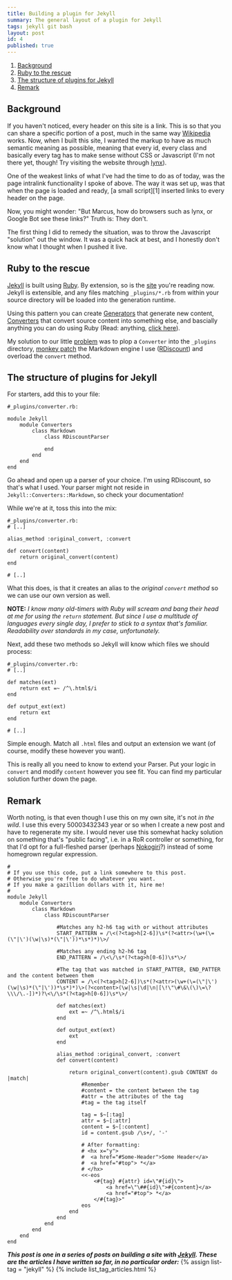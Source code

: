 ```yaml
---
title: Building a plugin for Jekyll
summary: The general layout of a plugin for Jekyll
tags: jekyll git bash
layout: post
id: 4
published: true
---
```


1. [Background](#Background)
2. [Ruby to the rescue](#Ruby-to-the-rescue)
3. [The structure of plugins for Jekyll](#The-structure-of-plugins-for-Jekyll)
4. [Remark](#Remark)

## Background

If you haven't noticed, every header on this site is a link. This is so that you can share a specific portion of a post, much in the same way [Wikipedia][0] works. 
Now, when I built this site, I wanted the markup to have as much semantic meaning as possible, meaning that every id, every class and basically every tag has to make sense without CSS or Javascript (I'm not there yet, though! Try visiting the website through [lynx](http://lynx.browser.org/)).

One of the weakest links of what I've had the time to do as of today, was the page intralink functionality I spoke of above. The way it was set up, was that when the page is loaded and ready, [a small script][1] inserted links to every header on the page.

Now, you might wonder: "But Marcus, how do browsers such as lynx, or Google Bot see these links?"
Truth is: They don't.

The first thing I did to remedy the situation, was to throw the Javascript "solution" out the window. It was a quick hack at best, and I honestly don't know what I thought when I pushed it live.

## Ruby to the rescue
[Jekyll](http://jekyllrb.com) is built using [Ruby](https://www.ruby-lang.org/). By extension, so is the [site](/) you're reading now.
Jekyll is extensible, and any files matching `_plugins/*.rb` from within your source directory will be loaded into the generation runtime.

Using this pattern you can create [Generators](http://jekyllrb.com/docs/plugins/#generators) that generate new content, [Converters](http://jekyllrb.com/docs/plugins/#converters) that convert source content into something else, and bascially anything you can do using Ruby (Read: anything, [click here](http://en.wikipedia.org/wiki/Turing_Complete)).

My solution to our little [problem](http://defav.lt/4/#Background) was to plop a `Converter` into the `_plugins` directory, [monkey patch](http://en.wikipedia.org/wiki/Monkey_patch) the Markdown engine I use ([RDiscount](https://github.com/davidfstr/rdiscount)) and overload the `convert` method.

## The structure of plugins for Jekyll

For starters, add this to your file:

    #_plugins/converter.rb:

    module Jekyll
        module Converters
            class Markdown
                class RDiscountParser

                end
            end
        end
    end

Go ahead and open up a parser of your choice. I'm using RDiscount, so that's what I used. Your parser might not reside in `Jekyll::Converters::Markdown`, so check your documentation!

While we're at it, toss this into the mix:

    #_plugins/converter.rb:
    # [..]

    alias_method :original_convert, :convert

    def convert(content)
        return original_convert(content)
    end

    # [..]

What this does, is that it creates an alias to the *original `convert` method* so we can use our own version as well.

**NOTE:** *I know many old-timers with Ruby will scream and bang their head at me for using the `return` statement. But since I use a multitude of languages every single day, I prefer to stick to a syntax that's *familiar*. Readability over standards in my case, unfortunately.*

Next, add these two methods so Jekyll will know which files we should process:

    #_plugins/converter.rb:
    # [..]

    def matches(ext)
        return ext =~ /^\.html$/i
    end

    def output_ext(ext)
        return ext
    end

    # [..]

Simple enough. Match all `.html` files and output an extension we want (of course, modify these however you want).

This is really all you need to know to extend your Parser. Put your logic in `convert` and modify `content` however you see fit. You can find my particular solution further down the page.

## Remark

Worth noting, is that even though I use this on my own site, it's not *in the wild*. I use this every 50003432343 year or so when I create a new post and have to regenerate my site. I would never use this somewhat hacky solution on something that's "public facing", i.e. in a RoR controller or something, for that I'd opt for a full-fleshed parser (perhaps [Nokogiri](http://nokogiri.org/)?) instead of some homegrown regular expression.


    #
    # If you use this code, put a link somewhere to this post. 
    # Otherwise you're free to do whatever you want.
    # If you make a gazillion dollars with it, hire me!
    #
    module Jekyll
        module Converters
            class Markdown
                class RDiscountParser

                    #Matches any h2-h6 tag with or without attributes
                    START_PATTERN = /\<(?<tag>h[2-6])\s*(?<attr>(\w+(\=(\"|\')(\w|\s)*(\"|\'))*\s*)*)\>/

                    #Matches any ending h2-h6 tag
                    END_PATTERN = /\<\/\s*(?<tag>h[0-6])\s*\>/

                    #The tag that was matched in START_PATTER, END_PATTER and the content between them
                    CONTENT = /\<(?<tag>h[2-6])\s*(?<attr>(\w+(\=(\"|\')(\w|\s)*(\"|\'))*\s*)*)\>(?<content>(\w|\s|\d|\n|[\!\"\#\&\(\)\=\?\\\/\.-])*)?\<\/\s*(?<tag>h[0-6])\s*\>/

                    def matches(ext)
                        ext =~ /^\.html$/i
                    end

                    def output_ext(ext)
                        ext
                    end

                    alias_method :original_convert, :convert
                    def convert(content)
                        
                        return original_convert(content).gsub CONTENT do |match|
                            #Remember
                            #content = the content between the tag
                            #attr = the attributes of the tag
                            #tag = the tag itself

                            tag = $~[:tag]
                            attr = $~[:attr]
                            content = $~[:content]
                            id = content.gsub /\s+/, '-'

                            # After formatting:
                            # <hx x="y">
                            #  <a href="#Some-Header">Some Header</a>
                            #  <a href="#top"> *</a>
                            # </hx>
                            <<-eos
                                <#{tag} #{attr} id=\"#{id}\">
                                    <a href=\"\##{id}\">#{content}</a>
                                    <a href="#top"> *</a>
                                </#{tag}>"
                            eos
                        end
                    end
                end
            end
        end
    end

***This post is one in a series of posts on building a site with [Jekyll][0]. These are the articles I have written so far, in no particular order:***
{% assign list-tag = "jekyll" %}
{% include list_tag_articles.html %}


[0]: http://en.wikipedia.org/wiki/Wikipedia:About#About_Wikipedia